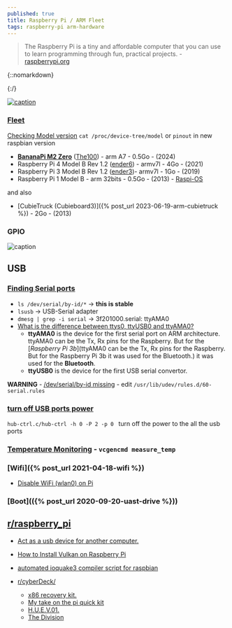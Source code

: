 ```yaml
---
published: true
title: Raspberry Pi / ARM Fleet
tags: raspberry-pi arm-hardware
---
```

> The Raspberry Pi is a tiny and affordable computer that you can use to learn programming through fun, practical projects. - [raspberrypi.org](https://www.raspberrypi.org)

{::nomarkdown}
<link rel="shortcut icon" href="https://www.raspberrypi.org/app/themes/mind-control/images/favicon.png" type="image/png" />
{:/}

[![caption](https://upload.wikimedia.org/wikipedia/commons/thumb/4/45/Raspberry_Pi_-_Model_A.jpg/330px-Raspberry_Pi_-_Model_A.jpg)](https://en.wikipedia.org/wiki/Raspberry_Pi)

### [Fleet](https://howchoo.com/pi/raspberry-pi-models/)
[Checking Model version](https://www.raspberrypi-spy.co.uk/2012/09/checking-your-raspberry-pi-board-version/) `cat /proc/device-tree/model` 
or `pinout` in new raspbian version
- **[BananaPi M2 Zero](https://wiki.banana-pi.org/Banana_Pi_BPI-M2_ZERO)** ([The100]()) - arm A7 - 0.5Go - (2024)
- Raspberry Pi 4 Model B Rev 1.2 ([ender6](http://ender6)) - armv7l - 4Go - (2021)
- Raspberry Pi 3 Model B Rev 1.2 ([ender3](http://ender3))- armv7l - 1Go - (2019)
- Raspberry Pi 1 Model B - arm 32bits - 0.5Go - (2013) - [Raspi-OS](https://www.raspberrypi.com/software/operating-systems/#raspberry-pi-os-legacy)

and also
- [CubieTruck (Cubieboard3)]({% post_url 2023-06-19-arm-cubietruck %}) - 2Go - (2013)

### GPIO

![caption](https://www.raspberrypi-spy.co.uk/wp-content/uploads/2012/06/raspberry_pi_3_model_b_plus_gpio.jpg)

## USB
### [Finding Serial ports](https://www.klipper3d.org/FAQ.html#wheres-my-serial-port)
- `ls /dev/serial/by-id/*` -> **this is stable**
- `lsusb` -> USB-Serial adapter
- `dmesg | grep -i serial` -> 3f201000.serial: ttyAMA0
- [What is the difference between ttys0, ttyUSB0 and ttyAMA0?](https://unix.stackexchange.com/questions/307390/what-is-the-difference-between-ttys0-ttyusb0-and-ttyama0-in-linux)
	- **ttyAMA0** is the device for the first serial port on ARM architecture. ttyAMA0 can be the Tx, Rx pins for the Raspberry. But for the [*Raspberry Pi 3b*](ttyAMA0 can be the Tx, Rx pins for the Raspberry. But for the Raspberry Pi 3b it was used for the Bluetooth.) it was used for the **Bluetooth**.
    - **ttyUSB0** is the device for the first USB serial convertor.
    
**WARNING** - [/dev/serial/by-id missing](https://www.reddit.com/r/debian/comments/1331wlr/comment/jihlmvs/?utm_source=share&utm_medium=web3x&utm_name=web3xcss&utm_term=1&utm_content=share_button)
	- edit `/usr/lib/udev/rules.d/60-serial.rules`

### [turn off USB ports power](https://forums.raspberrypi.com/viewtopic.php?p=813383#p813383)

`hub-ctrl.c/hub-ctrl -h 0 -P 2 -p 0 ` turn off the power to the all the usb ports

### [Temperature Monitoring](https://www.raspberrypi-spy.co.uk/2020/11/raspberry-pi-temperature-monitoring/) - `vcgencmd measure_temp`

### [Wifi]({% post_url 2021-04-18-wifi %})
- [Disable WiFi (wlan0) on Pi](https://raspberrypi.stackexchange.com/questions/43720/disable-wifi-wlan0-on-pi-3)

### [Boot](({% post_url 2020-09-20-uast-drive %}))

## [r/raspberry_pi](https://www.reddit.com/r/raspberry_pi/)
- [Act as a usb device for another computer.](https://www.reddit.com/r/raspberry_pi/comments/jir0u8/i_just_realized_the_raspberry_pi_4_can_do/)
- [How to Install Vulkan on Raspberry Pi](https://www.reddit.com/r/raspberry_pi/comments/ji9a47/how_to_install_vulkan_on_raspberry_pi/)
- [automated ioquake3 compiler script for raspbian](https://www.reddit.com/r/raspberry_pi/comments/ji20ns/automated_ioquake3_compiler_script_for_raspbian/)
    
- [r/cyberDeck/](https://www.reddit.com/r/cyberDeck/)
	- [x86 recovery kit.](https://www.reddit.com/r/cyberDeck/comments/jciwh2/work_in_progress_my_x86_recovery_kit_i_call_it/)
    - [My take on the pi quick kit](https://www.reddit.com/r/cyberDeck/comments/jihgz1/my_take_on_the_pi_quick_kit/)
    - [H.U.E.V.01.](https://www.reddit.com/r/cyberDeck/comments/je103e/based_off_back7co_design_i_present_huev01/)
    - [The Division](https://www.reddit.com/r/cyberDeck/comments/ivsw32/the_division_shd_cyberdeck_part_3_component/)
